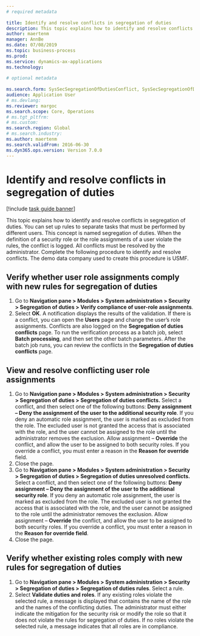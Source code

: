 ```yaml
--- 
# required metadata 
 
title: Identify and resolve conflicts in segregation of duties
description: This topic explains how to identify and resolve conflicts in segregation of duties.
author: maertenm
manager: AnnBe 
ms.date: 07/08/2019
ms.topic: business-process 
ms.prod:  
ms.service: dynamics-ax-applications 
ms.technology:  
 
# optional metadata 
 
ms.search.form: SysSecSegregationOfDutiesConflict, SysSecSegregationOfDutiesRule   
audience: Application User 
# ms.devlang:  
ms.reviewer: margoc
ms.search.scope: Core, Operations 
# ms.tgt_pltfrm:  
# ms.custom:  
ms.search.region: Global
# ms.search.industry: 
ms.author: maertenm
ms.search.validFrom: 2016-06-30 
ms.dyn365.ops.version: Version 7.0.0 
---
```

# Identify and resolve conflicts in segregation of duties

[!include [task guide banner](../../includes/task-guide-banner.md)]

This topic explains how to identify and resolve conflicts in segregation of duties. You can set up rules to separate tasks that must be performed by different users. This concept is named segregation of duties. When the definition of a security role or the role assignments of a user violate the rules, the conflict is logged. All conflicts must be resolved by the administrator. Complete the following procedure to identify and resolve conflicts. The demo data company used to create this procedure is USMF.


## Verify whether user role assignments comply with new rules for segregation of duties
1. Go to **Navigation pane > Modules > System administration > Security > Segregation of duties > Verify compliance of user-role assignments**.
2. Select **OK**. A notification displays the results of the validation. If there is a conflict, you can open the **Users** page and change the user’s role assignments. Conflicts are also logged on the **Segregation of duties conflicts** page. To run the verification process as a batch job, select **Batch processing**, and then set the other batch parameters. After the batch job runs, you can review the conflicts in the **Segregation of duties conflicts** page.  

## View and resolve conflicting user role assignments
1. Go to **Navigation pane > Modules > System administration > Security > Segregation of duties > Segregation of duties conflicts.** Select a conflict, and then select one of the following buttons: **Deny assignment – Deny the assignment of the user to the additional security role**. If you deny an automatic role assignment, the user is marked as excluded from the role. The excluded user is not granted the access that is associated with the role, and the user cannot be assigned to the role until the administrator removes the exclusion. Allow assignment – **Override** the conflict, and allow the user to be assigned to both security roles. If you override a conflict, you must enter a reason in the **Reason for override** field.  
2. Close the page.
3. Go to **Navigation pane > Modules > System administration > Security > Segregation of duties > Segregation of duties unresolved conflicts.** Select a conflict, and then select one of the following buttons: **Deny assignment – Deny the assignment of the user to the additional security role**. If you deny an automatic role assignment, the user is marked as excluded from the role. The excluded user is not granted the access that is associated with the role, and the user cannot be assigned to the role until the administrator removes the exclusion. Allow assignment – **Override** the conflict, and allow the user to be assigned to both security roles. If you override a conflict, you must enter a reason in the **Reason for override field**.    
4. Close the page.

## Verify whether existing roles comply with new rules for segregation of duties
1. Go to **Navigation pane > Modules > System administration > Security > Segregation of duties > Segregation of duties rules**. Select a rule.  
2. Select **Validate duties and roles**. If any existing roles violate the selected rule, a message is displayed that contains the name of the role and the names of the conflicting duties. The administrator must either indicate the mitigation for the security risk or modify the role so that it does not violate the rules for segregation of duties. If no roles violate the selected rule, a message indicates that all roles are in compliance.  

